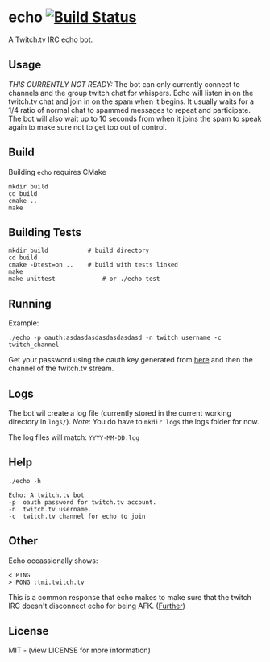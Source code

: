 # echo [![Build Status](https://travis-ci.org/DevinCarr/echo.svg?branch=master)](https://travis-ci.org/DevinCarr/echo?branch=master)
A Twitch.tv IRC echo bot.

## Usage
*THIS CURRENTLY NOT READY:* The bot can only currently connect to channels and the group twitch chat for whispers.
Echo will listen in on the twitch.tv chat and join in on the spam when it begins. It usually waits for a 1/4 ratio of normal chat to spammed messages to repeat and participate. The bot will also wait up to 10 seconds from when it joins the spam to speak again to make sure not to get too out of control.

## Build
Building `echo` requires CMake
```shell
mkdir build
cd build
cmake ..
make
```

## Building Tests
```shell
mkdir build           # build directory
cd build
cmake -Dtest=on ..    # build with tests linked
make
make unittest             # or ./echo-test
```

## Running
Example:

```shell
./echo -p oauth:asdasdasdasdasdasdasd -n twitch_username -c twitch_channel
```
Get your password using the oauth key generated from [here](http://twitchapps.com/tmi/) and then the channel of the twitch.tv stream.

## Logs
The bot wil create a log file (currently stored in the current working directory in `logs/`).
*Note*: You do have to `mkdir logs` the logs folder for now.

The log files will match: `YYYY-MM-DD.log`

## Help
```shell
./echo -h

Echo: A twitch.tv bot
-p  oauth password for twitch.tv account.
-n  twitch.tv username.
-c  twitch.tv channel for echo to join
```

## Other
Echo occassionally shows:
```shell
< PING
> PONG :tmi.twitch.tv
```
This is a common response that echo makes to make sure that the twitch IRC doesn't disconnect echo for being AFK. ([Further](https://github.com/justintv/Twitch-API/blob/master/IRC.md))

## License
MIT - (view LICENSE for more information)
